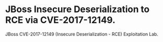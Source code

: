# JBoss Insecure Deserialization to RCE via CVE-2017-12149.
JBoss CVE-2017-12149 (Insecure Deserialization - RCE) Exploitation Lab.
